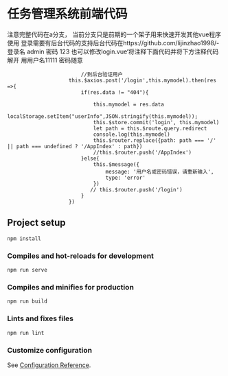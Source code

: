 # 任务管理系统前端代码
注意完整代码在a分支，
当前分支只是前期的一个架子用来快速开发其他vue程序使用
登录需要有后台代码的支持后台代码在https://github.com/lijinzhao1998/-
登录名 admin
密码 123
也可以修改login.vue‘将注释下面代码并将下方注释代码解开
用用户名11111
密码随意
                            
                            
                            //到后台验证用户
                        this.$axios.post('/login',this.mymodel).then(res =>{
                            if(res.data != "404"){

                                this.mymodel = res.data
                                localStorage.setItem("userInfo",JSON.stringify(this.mymodel));
                                this.$store.commit('login', this.mymodel)
                                let path = this.$route.query.redirect
                                console.log(this.mymodel)
                                this.$router.replace({path: path === '/' || path === undefined ? '/AppIndex' : path})
                                //this.$router.push('/AppIndex')
                            }else{
                                this.$message({
                                    message: '用户名或密码错误，请重新输入',
                                    type: 'error'
                                })
                               // this.$router.push('/login')
                            }
                        })
        
 
## Project setup
```
npm install
```

### Compiles and hot-reloads for development
```
npm run serve
```

### Compiles and minifies for production
```
npm run build
```

### Lints and fixes files
```
npm run lint
```

### Customize configuration
See [Configuration Reference](https://cli.vuejs.org/config/).
